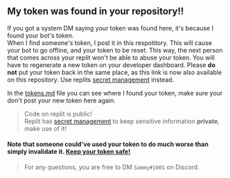 ## My token was found in your repository!!
If you got a system DM saying your token was found here, it's because I found your bot's token.  
When I find someone's token, I post it in this respotitory. This will cause your bot to go offline, and your token to be reset. This way, the next person that comes across your replit won't be able to abuse your token. You will have to regenerate a new token on your developer dashboard. Please <strong>do not</strong> put your token back in the same place, as this link is now also available on this repository. Use replits [secret management](https://blog.replit.com/secrets) instead.

In the [tokens.md](https://github.com/SammyWhamy/invalidate-tokens/blob/main/tokens.md) file you can see where I found your token, make sure your don't post your new token here again.

> Code on replit is public!  
> Replit has [secret management](https://blog.replit.com/secrets) to keep sensitive information <strong>private</strong>, make use of it!

#### Note that someone could've used your token to do much worse than simply invalidate it. [Keep your token safe!](https://discord.com/developers/docs/getting-started#configuring-a-bot:~:text=Bot%20tokens%20are%20used%20to%20authorize%20API%20requests%20and%20carry%20all%20of%20your%20bot%20user%E2%80%99s%20permissions%2C%20making%20them%20highly%20sensitive.%20Make%20sure%20to%20never%20share%20your%20token%20or%20check%20it%20into%20any%20kind%20of%20version%20control.)

> For any questions, you are free to DM `Sammy#1001` on Discord.

